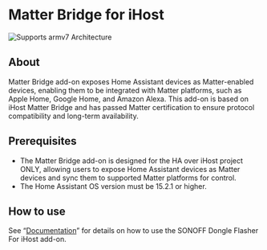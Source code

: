 # Matter Bridge for iHost

![Supports armv7 Architecture](https://img.shields.io/badge/armv7-yes-green.svg)

## About

Matter Bridge add-on exposes Home Assistant devices as Matter-enabled devices, enabling them to be integrated with Matter platforms, such as Apple Home, Google Home, and Amazon Alexa.
This add-on is based on iHost Matter Bridge and has passed Matter certification to ensure protocol compatibility and long-term availability.

## Prerequisites

- The Matter Bridge add-on is designed for the HA over iHost project ONLY, allowing users to expose Home Assistant devices as Matter devices and sync them to supported Matter platforms for control.
- The Home Assistant OS version must be 15.2.1 or higher.

## How to use
See “[Documentation](https://github.com/iHost-Open-Source-Project/hassio-ihost-addon/blob/master/hassio-ihost-matter-bridge-addon/DOCS.md)” for details on how to use the SONOFF Dongle Flasher For iHost add-on.
